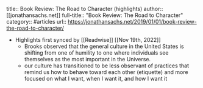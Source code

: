 title:: Book Review: The Road to Character (highlights)
author:: [[jonathansachs.net]]
full-title:: "Book Review: The Road to Character"
category:: #articles
url:: https://jonathansachs.net/2019/01/01/book-review-the-road-to-character/

- Highlights first synced by [[Readwise]] [[Nov 19th, 2022]]
	- Brooks observed that the general culture in the United States is shifting from one of humility to one where individuals see themselves as the most important in the Universe.
	- our culture has transitioned to be less observant of practices that remind us how to behave toward each other (etiquette) and more focused on what I want, when I want it, and how I want it